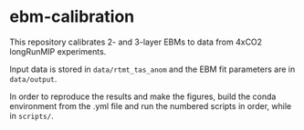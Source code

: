# ebm-calibration

This repository calibrates 2- and 3-layer EBMs to data from 4xCO2 longRunMIP experiments. 

Input data is stored in `data/rtmt_tas_anom` and the EBM fit parameters are in `data/output`.

In order to reproduce the results and make the figures, build the conda environment from the .yml file and run the numbered scripts in order, while in `scripts/`.
